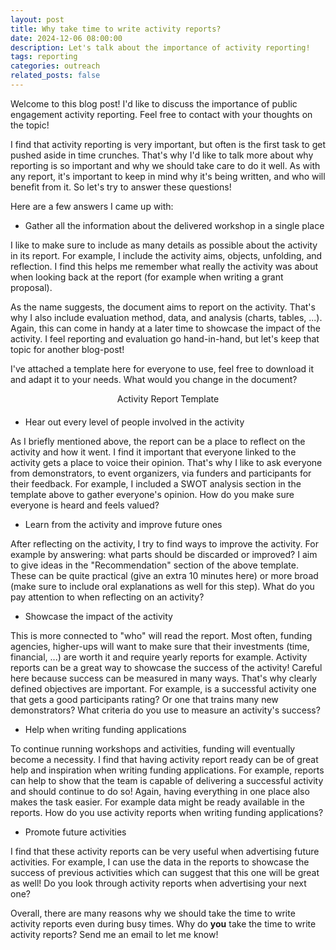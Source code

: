 ```yaml
---
layout: post
title: Why take time to write activity reports?
date: 2024-12-06 08:00:00
description: Let's talk about the importance of activity reporting!
tags: reporting
categories: outreach
related_posts: false
---
```


Welcome to this blog post! I'd like to discuss the importance of public engagement activity reporting. Feel free to contact with your thoughts on the topic!

I find that activity reporting is very important, but often is the first task to get pushed aside in time crunches. That's why I'd like to talk more about why reporting is so important and why we should take care to do it well. As with any report, it's important to keep in mind why it's being written, and who will benefit from it. So let's try to answer these questions!

Here are a few answers I came up with:

- Gather all the information about the delivered workshop in a single place

I like to make sure to include as many details as possible about the activity in its report. For example, I include the activity aims, objects, unfolding, and reflection. I find this helps me remember what really the activity was about when looking back at the report (for example when writing a grant proposal).

As the name suggests, the document aims to report on the activity. That's why I also include evaluation method, data, and analysis (charts, tables, ...). Again, this can come in handy at a later time to showcase the impact of the activity. I feel reporting and evaluation go hand-in-hand, but let's keep that topic for another blog-post!

I've attached a template here for everyone to use, feel free to download it and adapt it to your needs. What would you change in the document?

<div class="download-container" style="display: flex; flex-direction: column; justify-content: center; align-items: center; text-align: center; margin-bottom: 20px;">
  <div class="download-section">Activity Report Template</div>
  <a href="/assets/pdf/ActivityReport.odt" download>
    <i class="fas fa-file" style="font-size: 50px"></i>
  </a>
</div>

- Hear out every level of people involved in the activity

As I briefly mentioned above, the report can be a place to reflect on the activity and how it went. I find it important that everyone linked to the activity gets a place to voice their opinion. That's why I like to ask everyone from demonstrators, to event organizers, via funders and participants for their feedback. For example, I included a SWOT analysis section in the template above to gather everyone's opinion. How do you make sure everyone is heard and feels valued?

- Learn from the activity and improve future ones

After reflecting on the activity, I try to find ways to improve the activity. For example by answering: what parts should be discarded or improved? I aim to give ideas in the "Recommendation" section of the above template. These can be quite practical (give an extra 10 minutes here) or more broad (make sure to include oral explanations as well for this step). What do you pay attention to when reflecting on an activity?

- Showcase the impact of the activity

This is more connected to "who" will read the report. Most often, funding agencies, higher-ups will want to make sure that their investments (time, financial, ...) are worth it and require yearly reports for example. Activity reports can be a great way to showcase the success of the activity! Careful here because success can be measured in many ways. That's why clearly defined objectives are important. For example, is a successful activity one that gets a good participants rating? Or one that trains many new demonstrators? What criteria do you use to measure an activity's success?

- Help when writing funding applications

To continue running workshops and activities, funding will eventually become a necessity. I find that having activity report ready can be of great help and inspiration when writing funding applications. For example, reports can help to show that the team is capable of delivering a successful activity and should continue to do so! Again, having everything in one place also makes the task easier. For example data might be ready available in the reports. How do you use activity reports when writing funding applications?

- Promote future activities

I find that these activity reports can be very useful when advertising future activities. For example, I can use the data in the reports to showcase the success of previous activities which can suggest that this one will be great as well! Do you look through activity reports when advertising your next one?

Overall, there are many reasons why we should take the time to write activity reports even during busy times. Why do **you** take the time to write activity reports? Send me an email to let me know!